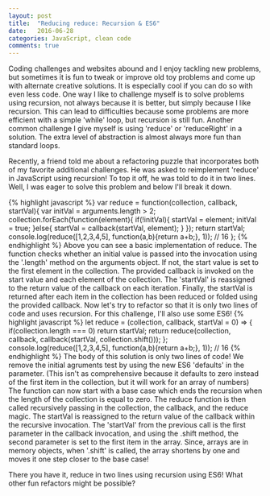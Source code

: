 ```yaml
---
layout: post
title:  "Reducing reduce: Recursion & ES6"
date:   2016-06-28
categories: JavaScript, clean code
comments: true
---
```


Coding challenges and websites abound and I enjoy tackling new problems, but sometimes it is fun to tweak or improve old toy problems and come up with alternate creative solutions. It is especially cool if you can do so with even less code.  One way I like to challenge myself is to solve problems using recursion, not always because it is better, but simply because I like recursion.  This can lead to difficulties because some problems are more efficient with a simple 'while' loop, but recursion is still fun. Another common challenge I give myself is using 'reduce' or 'reduceRight' in a solution.  The extra level of abstraction is almost always more fun than standard loops.

Recently, a friend told me about a refactoring puzzle that incorporates both of my favorite additional challenges.  He was asked to reimplement 'reduce' in JavaScript using recursion! To top it off, he was told to do it in two lines.  Well, I was eager to solve this problem and below I'll break it down.

{% highlight javascript %}
var reduce = function(collection, callback, startVal){
  var initVal = arguments.length > 2;
  collection.forEach(function(element){
    if(!initVal){
      startVal = element;
      initVal = true;
    }else{
      startVal = callback(startVal, element);
    }
  });
  return startVal;
  console.log(reduce([1,2,3,4,5], function(a,b){return a+b;}, 1)); // 16
};
{% endhighlight %}
Above you can see a basic implementation of reduce. The function checks whether an initial value is passed into the invocation using the '.length' method on the arguments object. If not, the start value is set to the first element in the collection. The provided callback is invoked on the start value and each element of the collection. The 'startVal' is reassigned to the return value of the callback on each iteration.  Finally, the startVal is returned after each item in the collection has been reduced or folded using the provided callback.  Now let's try to refactor so that it is only two lines of code and uses recursion. For this challenge, I'll also use some ES6!
{% highlight javascript %}
let reduce = (collection, callback, startVal = 0) => {
  if(collection.length === 0) return startVal;
  return reduce(collection, callback, callback(startVal, collection.shift()));
};
console.log(reduce([1,2,3,4,5], function(a,b){return a+b;}, 1)); // 16
{% endhighlight %}
The body of this solution is only two lines of code! We remove the initial agruments test by using the new ES6 'defaults' in the parameter.  (This isn't as comprehensive because it defaults to zero instead of the first item in the collection, but it will work for an array of numbers) The function can now start with a base case which ends the recursion when the length of the collection is equal to zero.  The reduce function is then called recursively passing in the collection, the callback, and the reduce magic.  The startVal is reassigned to the return value of the callback within the recursive invocation. The 'startVal' from the previous call is the first parameter in the callback invocation, and using the .shift method, the second parameter is set to the first item in the array. Since, arrays are in memory objects, when '.shift' is called, the array shortens by one and moves it one step closer to the base case!

There you have it, reduce in two lines using recursion using ES6! What other fun refactors might be possible?